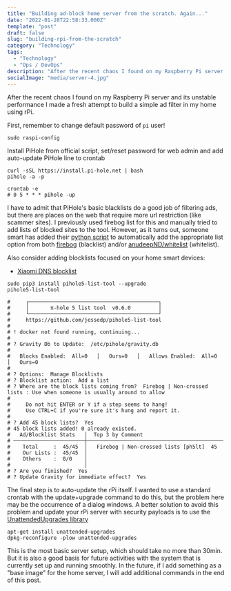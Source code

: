 ```yaml
---
title: "Building ad-block home server from the scratch. Again..."
date: "2022-01-28T22:58:33.000Z"
template: "post"
draft: false
slug: "building-rpi-from-the-scratch"
category: "Technology"
tags:
  - "Technology"
  - "Ops / DevOps"
description: "After the recent chaos I found on my Raspberry Pi server and its unstable performance I made a fresh attempt to build a simple ad filter in my home using rPi"
socialImage: "media/server-4.jpg"
---
```

After the recent chaos I found on my Raspberry Pi server and its unstable performance I made a fresh attempt to build a simple ad filter in my home using rPi.

First, remember to change default password of `pi` user!
```shell
sudo raspi-config
```

Install PiHole from official script, set/reset password for web admin and add auto-update PiHole line to crontab
```shell
curl -sSL https://install.pi-hole.net | bash
pihole -a -p

crontab -e
# 0 5 * * * pihole -up
```

I have to admit that PiHole's basic blacklists do a good job of filtering ads, but there are places on the web that require more url restriction (like scammer sites). I previously used firebog list for this and manually tried to add lists of blocked sites to the tool. However, as it turns out, someone smart has added their [python script](https://github.com/jessedp/pihole5-list-tool) to automatically add the appropriate list option from both [firebog](https://firebog.net/) (blacklist) and/or [anudeepND/whitelist](https://github.com/anudeepND/whitelist) (whitelist).

Also consider adding blocklists focused on your home smart devices:
- [Xiaomi DNS blocklist](https://github.com/unknownFalleN/xiaomi-dns-blocklist)

```shell
sudo pip3 install pihole5-list-tool --upgrade
pihole5-list-tool

#     ┌──────────────────────────────────────────┐
#     │       π-hole 5 list tool  v0.6.0         │
#     └──────────────────────────────────────────┘
#     https://github.com/jessedp/pihole5-list-tool
# 
# ! docker not found running, continuing...
# 
# ? Gravity Db to Update:  /etc/pihole/gravity.db
# 
#   Blocks Enabled:  All=0   │   Ours=0   │   Allows Enabled:  All=0   │   Ours=0 
# 
# ? Options:  Manage Blocklists
# ? Blocklist action:  Add a list
# ? Where are the block lists coming from?  Firebog | Non-crossed lists : Use when someone is usually around to allow
# 
#     Do not hit ENTER or Y if a step seems to hang!
#     Use CTRL+C if you're sure it's hung and report it.
#     
# ? Add 45 block lists?  Yes
# 45 block lists added! 0 already existed.
#   Ad/Blocklist Stats   │  Top 3 by Comment                          
# ───────────────────────┼────────────────────────────────────────────
#    Total     :  45/45  │   Firebog | Non-crossed lists [ph5lt]  45  
#    Our Lists :  45/45  │                                            
#    Others    :  0/0    │                                            
#                        │                                            
# ? Are you finished?  Yes
# ? Update Gravity for immediate effect?  Yes
```

The final step is to auto-update the rPi itself. I wanted to use a standard crontab with the update+upgrade command to do this, but the problem here may be the occurrence of a dialog windows. A better solution to avoid this problem and update your rPi server with security payloads is to use the [UnattendedUpgrades library](https://wiki.debian.org/UnattendedUpgrades) 
```shell
apt-get install unattended-upgrades
dpkg-reconfigure -plow unattended-upgrades
```

This is the most basic server setup, which should take no more than 30min. But it is also a good basis for future activities with the system that is currently set up and running smoothly. In the future, if I add something as a "base image" for the home server, I will add additional commands in the end of this post.